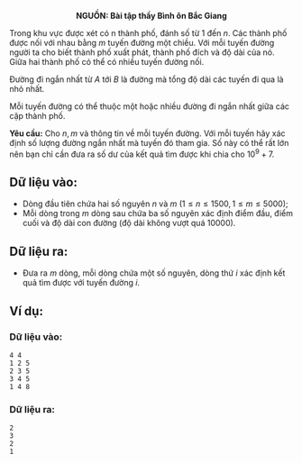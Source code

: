 **<center>NGUỒN: Bài tập thầy Bình ôn Bắc Giang</center>**

Trong khu vực được xét có n thành phố, đánh số từ $1$ đến $n$. Các thành phố được nối với nhau bằng $m$ tuyến đường một chiều. Với mỗi tuyến đường người ta cho biết thành phố xuất phát, thành phố đích và độ dài của nó. Giữa hai thành phố có thể có nhiều tuyến đường nối.

Đường đi ngắn nhất từ $A$ tới $B$ là đường mà tổng độ dài các tuyến đi qua là nhỏ nhất.

Mỗi tuyến đường có thể thuộc một hoặc nhiều đường đi ngắn nhất giữa các cặp thành phố.

**Yêu cầu:** Cho $n, m$ và thông tin về mỗi tuyến đường. Với mỗi tuyến hãy xác định số lượng đường ngắn nhất mà tuyến đó tham gia. Số này có thể rất lớn nên bạn chỉ cần đưa ra số dư của kết quả tìm được khi chia cho $10^9+7$.

## Dữ liệu vào:
- Dòng đầu tiên chứa hai số nguyên $n$ và $m\ (1 ≤ n ≤ 1500, 1 ≤ m ≤ 5000)$;
- Mỗi dòng trong $m$ dòng sau chứa ba số nguyên xác định điểm đầu, điểm cuối và độ dài con đường (độ dài không vượt quá $10000$).

## Dữ liệu ra:
- Đưa ra $m$ dòng, mỗi dòng chứa một số nguyên, dòng thứ $i$ xác định kết quả tìm được với tuyến đường $i$.

## Ví dụ:
### Dữ liệu vào:
```
4 4
1 2 5
2 3 5
3 4 5
1 4 8
```

### Dữ liệu ra:
```
2
3
2
1
```